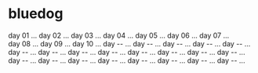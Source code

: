 # bluedog

day 01 ...
day 02 ...
day 03 ...
day 04 ...
day 05 ...
day 06 ...
day 07 ...  
day 08 ...
day 09 ...
day 10 ...
day -- ...
day -- ...
day -- ...
day -- ...
day -- ...
day -- ...
day -- ...
day -- ...
day -- ...
day -- ...
day -- ...
day -- ...
day -- ...
day -- ...
day -- ...
day -- ...
day -- ...
day -- ...
day -- ...
day -- ...
day -- ...
